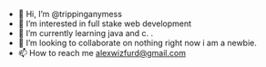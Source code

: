 - 👋 Hi, I’m @trippinganymess
- 👀 I’m interested in full stake web development
- 🌱 I’m currently learning java and c.
  .
- 💞️ I’m looking to collaborate on nothing right now i am a newbie.
- 📫 How to reach me alexwizfurd@gmail.com

<!---
trippinganymess/trippinganymess is a ✨ special ✨ repository because its `README.md` (this file) appears on your GitHub profile.
You can click the Preview link to take a look at your changes.
--->
